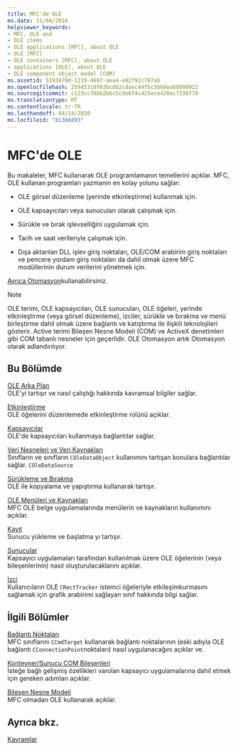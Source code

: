 ```yaml
---
title: MFC'de OLE
ms.date: 11/04/2016
helpviewer_keywords:
- MFC, OLE and
- OLE items
- OLE applications [MFC], about OLE
- OLE [MFC]
- OLE containers [MFC], about OLE
- applications [OLE], about OLE
- OLE component object model (COM)
ms.assetid: 5193479d-1239-4697-aea4-e82f92c707ab
ms.openlocfilehash: 2594531df63bcd62cdaec44fbc3668ea68990922
ms.sourcegitcommit: c123cc76bb2b6c5cde6f4c425ece420ac733bf70
ms.translationtype: MT
ms.contentlocale: tr-TR
ms.lasthandoff: 04/14/2020
ms.locfileid: "81366893"
---
```

# <a name="ole-in-mfc"></a>MFC'de OLE

Bu makaleler, MFC kullanarak OLE programlamanın temellerini açıklar. MFC, OLE kullanan programları yazmanın en kolay yolunu sağlar:

- OLE görsel düzenleme (yerinde etkinleştirme) kullanmak için.

- OLE kapsayıcıları veya sunucuları olarak çalışmak için.

- Sürükle ve bırak işlevselliğini uygulamak için.

- Tarih ve saat verileriyle çalışmak için.

- Dışa aktarılan DLL işlev giriş noktaları, OLE/COM arabirim giriş noktaları ve pencere yordam giriş noktaları da dahil olmak üzere MFC modüllerinin durum verilerini yönetmek için.

[Ayrıca Otomasyon](../mfc/automation.md)kullanabilirsiniz.

> [!NOTE]
> OLE terimi, OLE kapsayıcıları, OLE sunucuları, OLE öğeleri, yerinde etkinleştirme (veya görsel düzenleme), izciler, sürükle ve bırakma ve menü birleştirme dahil olmak üzere bağlantı ve katıştırma ile ilişkili teknolojileri gösterir. Active terimi Bileşen Nesne Modeli (COM) ve ActiveX denetimleri gibi COM tabanlı nesneler için geçerlidir. OLE Otomasyon artık Otomasyon olarak adlandırılıyor.

## <a name="in-this-section"></a>Bu Bölümde

[OLE Arka Plan](../mfc/ole-background.md)<br/>
OLE'yi tartışır ve nasıl çalıştığı hakkında kavramsal bilgiler sağlar.

[Etkinleştirme](../mfc/activation-cpp.md)<br/>
OLE öğelerini düzenlemede etkinleştirme rolünü açıklar.

[Kapsayıcılar](../mfc/containers.md)<br/>
OLE'de kapsayıcıları kullanmaya bağlantılar sağlar.

[Veri Nesneleri ve Veri Kaynakları](../mfc/data-objects-and-data-sources-ole.md)<br/>
Sınıfların ve sınıfların `COleDataObject` kullanımını tartışan konulara bağlantılar sağlar. `COleDataSource`

[Sürükleme ve Bırakma](../mfc/drag-and-drop-ole.md)<br/>
OLE ile kopyalama ve yapıştırma kullanarak tartışır.

[OLE Menüleri ve Kaynakları](../mfc/menus-and-resources-ole.md)<br/>
MFC OLE belge uygulamalarında menülerin ve kaynakların kullanımını açıklar.

[Kayıt](../mfc/registration.md)<br/>
Sunucu yükleme ve başlatma yı tartışır.

[Sunucular](../mfc/servers.md)<br/>
Kapsayıcı uygulamaları tarafından kullanılmak üzere OLE öğelerinin (veya bileşenlerinin) nasıl oluşturulacaklarını açıklar.

[Izci](../mfc/trackers.md)<br/>
Kullanıcıların OLE `CRectTracker` istemci öğeleriyle etkileşimkurmasını sağlamak için grafik arabirimi sağlayan sınıf hakkında bilgi sağlar.

## <a name="related-sections"></a>İlgili Bölümler

[Bağlantı Noktaları](../mfc/connection-points.md)<br/>
MFC sınıflarını `CCmdTarget` kullanarak bağlantı noktalarının (eski adıyla OLE bağlantı `CConnectionPoint`noktaları) nasıl uygulanacağını açıklar ve.

[Konteyner/Sunucu COM Bileşenleri](../mfc/containers-advanced-features.md)<br/>
İsteğe bağlı gelişmiş özellikleri varolan kapsayıcı uygulamalarına dahil etmek için gereken adımları açıklar.

[Bileşen Nesne Modeli](/windows/win32/com/the-component-object-model)<br/>
MFC olmadan OLE kullanarak açıklar.

## <a name="see-also"></a>Ayrıca bkz.

[Kavramlar](../mfc/mfc-concepts.md)
